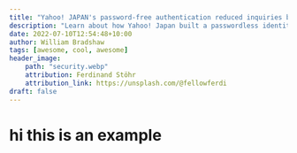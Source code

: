 ```yaml
---
title: "Yahoo! JAPAN's password-free authentication reduced inquiries by 25%, sped up sign-in time by 2.6"
description: "Learn about how Yahoo! Japan built a passwordless identity system."
date: 2022-07-10T12:54:48+10:00
author: William Bradshaw
tags: [awesome, cool, awesome]
header_image: 
    path: "security.webp"
    attribution: Ferdinand Stöhr
    attribution_link: https://unsplash.com/@fellowferdi
draft: false
---
```


# hi this is an example